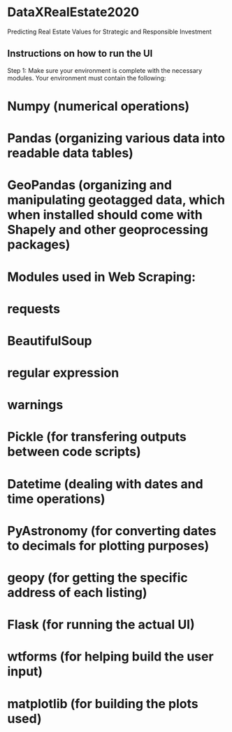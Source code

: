 # DataXRealEstate2020
Predicting Real Estate Values for Strategic and Responsible Investment

## Instructions on how to run the UI
Step 1: Make sure your environment is complete with the necessary modules. Your environment must contain the following:
#        Numpy (numerical operations)
#        Pandas (organizing various data into readable data tables)
#        GeoPandas (organizing and manipulating geotagged data, which when installed should come with Shapely and other geoprocessing   packages)
#        Modules used in Web Scraping:
#            requests 
#            BeautifulSoup 
#            regular expression
#            warnings
#        Pickle (for transfering outputs between code scripts)
#        Datetime (dealing with dates and time operations)
#        PyAstronomy (for converting dates to decimals for plotting purposes)
#        geopy (for getting the specific address of each listing)
#        Flask (for running the actual UI)
#        wtforms (for helping build the user input)
#        matplotlib (for building the plots used)
        
